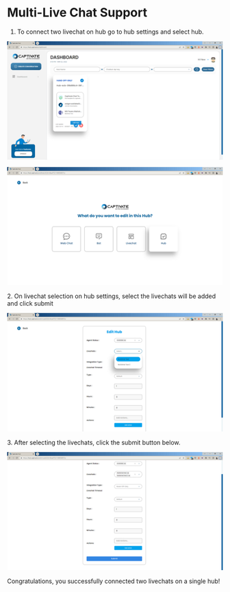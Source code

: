 # Multi-Live Chat Support

1. To connect two livechat on hub go to hub settings and select hub.

![Figure 1: Edit Hub](<../../.gitbook/assets/image (39) (1).png>)

![Figure 2: Hub Settings](<../../.gitbook/assets/image (101).png>)

2\. On livechat selection on hub settings, select the livechats will be added and click submit

![Figure 3: Livechats available to be connected to hub](<../../.gitbook/assets/image (80).png>)

3\. After selecting the livechats, click the submit button below.

![Figure 4: Submit button](<../../.gitbook/assets/image (51) (1).png>)

Congratulations, you successfully connected two livechats on a single hub!
